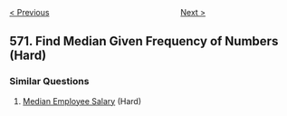 <!--|This file generated by command(leetcode description); DO NOT EDIT.    |-->
<!--+----------------------------------------------------------------------+-->
<!--|@author    Openset <openset.wang@gmail.com>                           |-->
<!--|@link      https://github.com/openset                                 |-->
<!--|@home      https://github.com/openset/leetcode                        |-->
<!--+----------------------------------------------------------------------+-->

[< Previous](https://github.com/openset/leetcode/tree/master/problems/managers-with-at-least-5-direct-reports "Managers with at Least 5 Direct Reports")
　　　　　　　　　　　　　　　　
[Next >](https://github.com/openset/leetcode/tree/master/problems/subtree-of-another-tree "Subtree of Another Tree")

## 571. Find Median Given Frequency of Numbers (Hard)



### Similar Questions
  1. [Median Employee Salary](https://github.com/openset/leetcode/tree/master/problems/median-employee-salary) (Hard)
